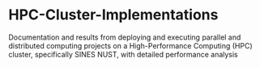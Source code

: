 # HPC-Cluster-Implementations
Documentation and results from deploying and executing parallel and distributed computing projects on a High-Performance Computing (HPC) cluster, specifically SINES NUST, with detailed performance analysis
